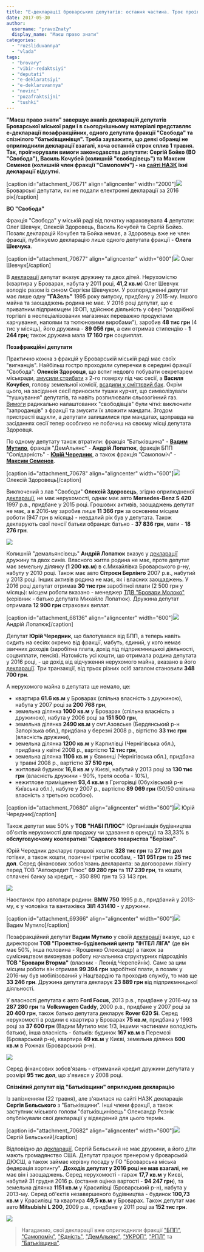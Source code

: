 ```yaml
---
title: "Е-декларації броварських депутатів: остання частина. Троє проігнорували декларування"
date: 2017-05-30
author: 
  username: "pravoZnaty"
  display_name: "Маєш право знати"
categories: 
  - "rozsliduvannya"
  - "vlada"
tags: 
  - "brovary"
  - "vibir-redaktsiyi"
  - "deputati"
  - "e-deklaratsiyi"
  - "e-deklaruvannya"
  - "novini"
  - "pozafraktsijni"
  - "tushki"
---
```


**"Маєш право знати" завершує аналіз декларацій депутатів Броварської міської ради і в сьогоднішньому матеріалі представляє е-декларації позафракційних, одного депутата фракції "Свобода" та спізнілого "батьківщинівця". Треба зауважити, що деякі обранці не оприлюднили декларації взагалі, хоча останній строк сплив 1 травня. Так, проігнорували вимоги законодавства депутати: Сергій Бойко (ВО "Свобода"), Василь Кочубей (колишній "свободівець") та Максим Семенов (колишній член фракції "Самопоміч") - на [сайті НАЗК](https://public.nazk.gov.ua/search) їхні декларації відсутні.**

\[caption id="attachment\_70671" align="aligncenter" width="2000"\][![](https://mpz.brovary.org/wp-content/uploads/2017/05/deputaty.jpg)](https://mpz.brovary.org/wp-content/uploads/2017/05/deputaty.jpg) Броварські депутати, які не подали електронні декларації за 2016 рік\[/caption\]

**ВО "Свобода"**

Фракція "Свобода" у міській раді від початку нараховувала **4** депутати: Олег Шевчук, Олексій Здоровець, Василь Кочубей та Сергій Бойко. Позаяк декларацій Кочубея та Бойка немає, а Здоровець вже не член фракції, публікуємо декларацію лише одного депутата фракції - **Олега Шевчука**.

\[caption id="attachment\_70677" align="aligncenter" width="600"\][![](https://mpz.brovary.org/wp-content/uploads/2017/05/SHevchuk.jpg)](https://mpz.brovary.org/wp-content/uploads/2017/05/SHevchuk.jpg) Олег Шевчук\[/caption\]

В [декларації](https://public.nazk.gov.ua/declaration/010a0378-948e-443a-ac3d-51712e530fbb) депутат вказує дружину та двох дітей. Нерухомістю (квартира у Броварах, набута у 2011 році, **41,2 кв.м**) Олег Шевчук володіє разом із сином Сергієм Шевчуком. У розпорядженні депутат має лише одну **"ГАЗель"** 1995 року випуску, придбану у 2015-му. Іншого майна та заощаджень родина не має. У 2016 році депутат, що є приватним підприємцем (ФОП, здійснює діяльність у сфері "роздрібної торгівлі в неспеціалізованих магазинах переважно продуктами харчування, напоями та тютюновими виробами"), заробив **48 тис грн** (4 тис у місяць), його дружина - **89 056 грн**, а син отримав стипендію - **1 244 грн;** також дружина мала **17 160 грн** соцвиплат.

**Позафракційні депутати**

Практично кожна з фракцій у Броварській міській раді має своїх "вигнанців". Найбільш гостро проходили суперечки в середині фракції "Свобода": **Олексія Здоровця**, що встиг недовго побувати секретарем міськради, [змусили стрибати](https://mpz.brovary.org/u-brovarskij-miskradi-masova-bijka-ta-slozoginnyj-gaz-deputaty-strybaly-z-vikon-drugogo-poverhu-foto-video/) з 2-го поверху під час сесії, а **Василя Кочубея**, голову земельної комісії, [всадили у сміттєвий бак](https://mpz.brovary.org/u-brovarah-golovu-zemelnoyi-komisiyi-vykynuly-u-smittyevyj-bak-foto/). Окрім цього, на засідання сесії приносили тушки курчат, що символізували "тушкування" депутатів, та навіть розпилювали сльозогінний газ. [Вимоги](https://mpz.brovary.org/u-svobodi-rozpovily-yak-vidklykatymut-zdorovtsya-ta-kochubeya-z-posad-u-miskradi/) радикально налаштованих "свободівців" були чіткі: виключити "запроданців" з фракції та змусити їх зложити мандати. Згодом пристрасті вщухли, а депутати залишилися при мандатах, щоправда на засіданнях сесії тепер особливо не побачиш на своєму місці депутата Здоровця.

По одному депутату також втратили: фракція "Батьківщина" - **[Вадим Мутило](https://mpz.brovary.org/deputat-vadym-mutylo-pozafraktsijnyj-u-radi-voyin/)**, фракція "ДемАльянс" - **Андрій Лопатюк**, фракція БПП "Солідарність" - **[Юрій Чередник](https://mpz.brovary.org/den-tushky-shestero-osib-otrymaly-usyu-povnotu-vlady-u-brovarah/)**, а також фракція "Самопоміч" - **[Максим Семенов](https://mpz.brovary.org/samopomich-vyklyuchyla-zi-svoyeyi-fraktsiyi-deputata-semenova-za-pidtrymku-regionaliv/)**.

\[caption id="attachment\_70678" align="aligncenter" width="600"\][![](https://mpz.brovary.org/wp-content/uploads/2017/05/Zdorovets-1.jpg)](https://mpz.brovary.org/wp-content/uploads/2017/05/Zdorovets-1.jpg) Олексій Здоровець\[/caption\]

Виключений з лав "Свободи" **Олексій Здоровець**, згідно оприлюдненої [декларації](https://public.nazk.gov.ua/declaration/129e4a5b-42cf-4110-b6e8-16e7aaa5143b), не має нерухомості, однак має авто **Mersedes-Benz S 420** 1997 р.в., придбане у 2015 році. Грошових активів, заощаджень депутат не має, а в 2016-му заробив лише **11 366 грн** за основним місцем роботи (947 грн в місяць) - невдалий рік був у депутата. Також декларують свої пенсії батьки обранця: батько - **37 836 грн**, мати - **18 276 грн**.

[![](https://mpz.brovary.org/wp-content/uploads/2017/05/Zdorovets-2.jpg)](https://mpz.brovary.org/wp-content/uploads/2017/05/Zdorovets-2.jpg)

Колишній "демальянсівець" **Андрій Лопатюк** вказує у [декларації](https://public.nazk.gov.ua/declaration/519c34fd-d933-4a60-90e7-1ce26606edd6) дружину та двох синів. Власного житла родина не має, проте депутат має земельну ділянку (**1 200 кв.м**) в с.Михайлівка Броварського р-ну, набуту у 2010 році. Також має авто **Сітроєн Берлінго** 2007 р.в., набутий у 2013 році. Інших активів родина не має, як і власних заощаджень. У 2016 році депутат отримав **30 тис грн** заробітної плати (2 500 грн у місяць): місцем роботи вказано - менеджер [ТДВ "Бровари Молоко"](https://youcontrol.com.ua/catalog/company_details/00445825/) (керівник - батько депутата Михайло Лопатюк). Дружина депутат отримала **12 900 грн** страхових виплат.

\[caption id="attachment\_68136" align="aligncenter" width="600"\][![](https://mpz.brovary.org/wp-content/uploads/2017/03/Andrij-Lopatyuk.jpg)](https://mpz.brovary.org/wp-content/uploads/2017/03/Andrij-Lopatyuk.jpg) Андрій Лопатюк\[/caption\]

Депутат **Юрій Чередник**, що балотувався від БПП, а теперь навіть сидить на сесіях окремо від фракції, мабуть, єдиний, у кого немає звичних доходів (заробітна плата, дохід під підприємницької діяльності, соцвиплати, пенсія). Натомість усі кошти, що отримала родина депутата у 2016 році, - це дохід від відчуження нерухомого майна, вказано в його [декларації](https://public.nazk.gov.ua/declaration/1b635967-ece0-4627-967d-4fa628d8b9d3). Три транзакції, від трьох різних осіб загалом становили **348 700 грн**.

А нерухомого майна в депутата ще немало, це:

- квартира **61.6 кв.м** у Броварах (спільна власність з дружиною), набута у 2007 році за **200 768 грн**,
- земельна ділянка **1000 кв.м** у Броварах (спільна власність з дружиною), набута у 2006 році за **151 500 грн**,
- земельна ділянка **2490 кв.м** у смт.Азовське (Бердянський р-н Запорізька обл.), придбана у березні 2008 р., віртістю **33 тис грн** (власність дружини),
- земельна ділянка **1200 кв.м** у Карпилівці (Чернігівська обл.), придбана у квітні 2008 р., вартістю **12 тис грн**,
- земельна ділянка **1106 кв.м** у Євминці (Чернігівська обл.), придбана у травні 2008 р., вартістю **37 510 грн**,
- житловий будинок **16,8 кв.м** у Києві, набутий у 2013 році за **130 тис грн** (власність дружини - 90%, третя особа - 10%),
- нежитлове приміщення **93,4 кв.м** в Григорівці (Обухівський р-н Київська обл.), набуте у 2007 р., вартістю **89 069 грн** (50/50 спільна власність з третьою особою).

\[caption id="attachment\_70680" align="aligncenter" width="600"\][![](https://mpz.brovary.org/wp-content/uploads/2017/05/CHerednyk-2.jpg)](https://mpz.brovary.org/wp-content/uploads/2017/05/CHerednyk-2.jpg) Юрій Чередник\[/caption\]

Також депутат має 50% у **ТОВ "НАБІ ПЛЮС"** (Організація будівництва об'єктів нерухомості для продажу чи здавання в оренду) та 33,33% в **обслуговуючому кооперативі "Садового товариства "Берізка"**.

Юрій Чередник декларує грошові кошти: **328 тис грн** та **27 тис дол** готівки, а також кошти, позичені третім особам, - **131 951 грн** та **25 тис дол**. Серед фінансових зобов'язань декларанта: за договорами лізінгу перед ТОВ "Автокредит Плюс" **69 280 грн** та **117 239 грн**, та кошти, сплачені банку за кредит, - 350 890 грн та 53 143 грн.

[![](https://mpz.brovary.org/wp-content/uploads/2017/05/CHerednyk-1.jpg)](https://mpz.brovary.org/wp-content/uploads/2017/05/CHerednyk-1.jpg)

Наостанок про автопарк родини: **BMW 750** 1995 р.в., придбаний у 2013-му, є у чоловіка та вантажівка **ЗІЛ 431410** - у дружини.

\[caption id="attachment\_69366" align="aligncenter" width="600"\][![](https://mpz.brovary.org/wp-content/uploads/2017/04/mutylo.jpg)](https://mpz.brovary.org/wp-content/uploads/2017/04/mutylo.jpg) Вадим Мутило\[/caption\]

Позафракційний депутат **Вадим Мутило** у своїй [декларації](https://public.nazk.gov.ua/declaration/c4edf23e-0376-41c8-a6a2-7874facc26db) вказує, що є директором **ТОВ "Проектно-будівельний центр "ІНТЕЛ ЛІГА"** (де він має 50%, інша половина - Ярошенко Олександр) а також за сумісництвом виконував роботу начальника структурних підрозділів **ТОВ "Бровари Вторма"** (власник - Леонід Черепейнік). Саме за цим місцем роботи він отримав **99 394 грн** заробітної плати, а позаяк у 2016-му був мобілізований у Нацгвардію та проходив службу, то мав ще **33 246 грн**. Дружина депутата декларує **23 889 грн** від підприємницької діяльності.

У власності депутата є авто **Ford Focus**, 2013 р.в., придбане у 2016-му за **287 280 грн** та **Volkswagen Caddy**, 2000 р.в., придбане у 2007 році за **20 400 грн**, також батько депутата декларує **Rover 620 Si**. Серед нерухомості в родини є квартира у Броварах **75 кв.м**, придбана у 1993 році за **37 600 грн** (Вадим Мутило має 1/3, іншими частинами володіють батьки), інша власність - батьків: будинок **167 кв.м** в Перемозі (Броварський р-н), квартира **49 кв.м** у Києві, земельна ділянка **600 кв.м** в Рожнах (Броварський р-н).

[![](https://mpz.brovary.org/wp-content/uploads/2017/04/mutylo-4.jpg)](https://mpz.brovary.org/wp-content/uploads/2017/04/mutylo-4.jpg)

Серед фінансових зобов'язань - отриманий кредит дружини депутата у розмірі **95 тис дол**, що з'явився у 2008 році.

**Спізнілий депутат від "Батьківщини" оприлюднив декларацію**

Із запізненням (22 травня), але з'явилася на сайті НАЗК декларація **Сергія Бельського** з "Батьківщини". Інші члени фракції, а також заступник міського голови "батьківщинівець" Олександр Рєзнік опублікували свої декларації у відведений для цього термін.

\[caption id="attachment\_70682" align="aligncenter" width="600"\][![](https://mpz.brovary.org/wp-content/uploads/2017/05/Belskyj-2.jpg)](https://mpz.brovary.org/wp-content/uploads/2017/05/Belskyj-2.jpg) Сергій Бельський\[/caption\]

Відповідно до [декларації](https://public.nazk.gov.ua/declaration/535d4482-e24d-4ea6-984d-9b3ac5b9bd67), Сергій Бельський не має дружини, а його діти мають громадянство США. Депутат працює тренером у броварській ДЮСШ, а також займає керівну посаду у ГО "Броварська міська федерація хортингу". **Доходів депутат у 2016 році не мав взагалі**, не має він і заощаджень. Серед нерухомості - гараж **17,7 кв.м** у Києві, набутий 31 грудня 2016 р. (остання оцінка вартості - **94 247 грн**), та земельна ділянка **1151 кв.м** у Красилівці (Броварський р-н), набута у 2013-му. Серед об'єктів незавершеного будівництва - будинок **100,73 кв.м** у Красилівці та квартира **49,5 кв.м** у Броварах. Також депутат має авто **Mitsubishi L 200**, 2009 р.в., придбане у 2011 році за **152 тис грн**.

[![](https://mpz.brovary.org/wp-content/uploads/2017/05/Belskyj-1.jpg)](https://mpz.brovary.org/wp-content/uploads/2017/05/Belskyj-1.jpg)

> Нагадаємо, свої декларації вже оприлюднили фракції ["БПП"](https://mpz.brovary.org/e-deklaratsiyi-fraktsiyi-bpp-uspishni-pidpryyemtsi-ta-nebagati-pensionery/), ["Самопоміч"](https://mpz.brovary.org/e-deklaruvannya-brovarska-fraktsiya-samopomich-obyednala-pidpryyemtsiv/), ["Єдність"](https://mpz.brovary.org/e-deklaratsiyi-yednosti-chynovnytsi-eks-regionalky-kolyshnij-militsioner-ta-syn-vidomogo-komunista/), ["ДемАльянс"](https://mpz.brovary.org/e-deklaruvannya-shho-zaroblyayut-brovarski-demalyansivtsi/), ["УКРОП"](https://mpz.brovary.org/e-deklaratsiyi-brovarskogo-ukropu-torgivlya-palnym-avtoperevezennya-budivnytstvo/), ["РПЛ"](https://mpz.brovary.org/e-deklaruvannya-blysk-zlydni-brovarskoyi-fraktsiyi-radykalna-partiya-lyashka/) та ["Батьківщина"](https://mpz.brovary.org/brovarska-vo-batkivshhyna-nebagati-bagati-sabotazh-e-deklaruvannya/).
